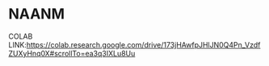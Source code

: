 # NAANM
COLAB LINK:https://colab.research.google.com/drive/173jHAwfpJHlJN0Q4Pn_VzdfZUXyHnq0X#scrollTo=ea3q3IXLu8Uu
